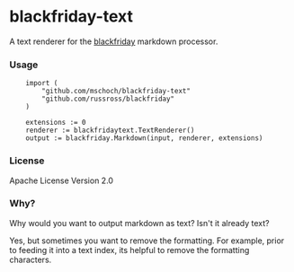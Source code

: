 # blackfriday-text

A text renderer for the [blackfriday](https://github.com/russross/blackfriday) markdown processor.

### Usage

		import (
			"github.com/mschoch/blackfriday-text"
			"github.com/russross/blackfriday"
		)

		extensions := 0
		renderer := blackfridaytext.TextRenderer()
		output := blackfriday.Markdown(input, renderer, extensions)

### License

Apache License Version 2.0

### Why?

Why would you want to output markdown as text?  Isn't it already text?

Yes, but sometimes you want to remove the formatting.  For example, prior to feeding it into a text index, its helpful to remove the formatting characters.
